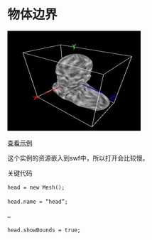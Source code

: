 # 物体边界

![](../../../../wordpress/wp-content/uploads/2014/05/20140504215435-300x225.jpg)

[查看示例](../../../../feng3dDemo/EntityShowBoundsTest.html)

这个实例的资源嵌入到swf中，所以打开会比较慢。

关键代码

```
head = new Mesh();

head.name = “head”;

…

head.showBounds = true;
```
